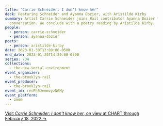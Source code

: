 ```yaml
---
title: "Carrie Schneider: I don't know her"
deck: Featuring Schneider and Ayanna Dozier, with Aristilde Kirby
summary: Artist Carrie Schneider joins Rail contributor Ayanna Dozier for a
  conversation. We conclude with a poetry reading by Aristilde Kirby.
people:
  - person: carrie-schneider
  - person: ayanna-dozier
poets:
  - person: aristilde-kirby
date: 2023-01-30T13:00:00-0500
end_date: 2023-01-30T14:30:00-0500
series: 734
collections:
  - the-new-social-environment
event_organizer:
  - the-brooklyn-rail
event_producer:
  - the-brooklyn-rail
event_id: recPh5JemmvyzN6My
event_platform:
  - zoom
---
```

[V﻿isit *Carrie Schneider: I don't know her*, on view at CHART through February 18, 2022 →](https://chart-gallery.com/exhibitions/42-carrie-schneider-i-don-t-know-her/overview/)